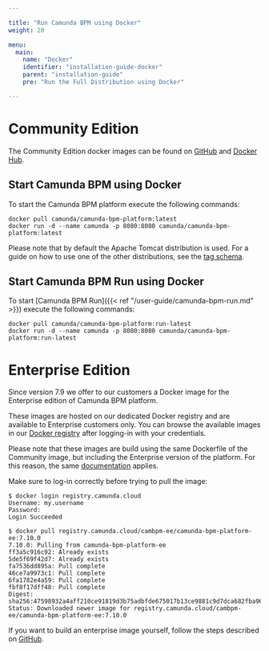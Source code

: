 ```yaml
---

title: "Run Camunda BPM using Docker"
weight: 20

menu:
  main:
    name: "Docker"
    identifier: "installation-guide-docker"
    parent: "installation-guide"
    pre: "Run the Full Distribution using Docker"

---
```


# Community Edition

The Community Edition docker images can be found on [GitHub](https://github.com/camunda/docker-camunda-bpm-platform) and [Docker Hub](https://hub.docker.com/r/camunda/camunda-bpm-platform/).

## Start Camunda BPM using Docker

To start the Camunda BPM platform execute the following commands:

```shell
docker pull camunda/camunda-bpm-platform:latest
docker run -d --name camunda -p 8080:8080 camunda/camunda-bpm-platform:latest
```

Please note that by default the Apache Tomcat distribution is used. For a guide on how to use one of the other distributions, see the [tag schema](https://github.com/camunda/docker-camunda-bpm-platform#supported-tagsreleases).

## Start Camunda BPM Run using Docker

To start [Camunda BPM Run]({{< ref "/user-guide/camunda-bpm-run.md" >}}) execute the following commands:

```shell
docker pull camunda/camunda-bpm-platform:run-latest
docker run -d --name camunda -p 8080:8080 camunda/camunda-bpm-platform:run-latest
```

# Enterprise Edition

Since version 7.9 we offer to our customers a Docker image for the Enterprise edition of Camunda BPM platform.

These images are hosted on our dedicated Docker registry and are available to Enterprise customers only. You can browse the available images in our [Docker registry](https://registry.camunda.cloud) after logging-in with your credentials.

Please note that these images are build using the same Dockerfile of the Community image, but including the Enterprise version of the platform. For this reason, the same [documentation](https://github.com/camunda/docker-camunda-bpm-platform#database-environment-variables) applies.

Make sure to log-in correctly before trying to pull the image:

```shell
$ docker login registry.camunda.cloud
Username: my.username
Password:
Login Succeeded

$ docker pull registry.camunda.cloud/cambpm-ee/camunda-bpm-platform-ee:7.10.0
7.10.0: Pulling from camunda-bpm-platform-ee
ff3a5c916c92: Already exists
5de5f69f42d7: Already exists
fa7536dd895a: Pull complete
46ce7a9973c1: Pull complete
6fa1782e4a59: Pull complete
fbf8f17dff48: Pull complete
Digest: sha256:47598932a4aff210ce91819d3b75adbfde675017b13ce9881c9d7dca682fba96
Status: Downloaded newer image for registry.camunda.cloud/cambpm-ee/camunda-bpm-platform-ee:7.10.0
```

If you want to build an enterprise image yourself, follow the steps described on [GitHub](https://github.com/camunda/docker-camunda-bpm-platform#build-a-enterprise-version).